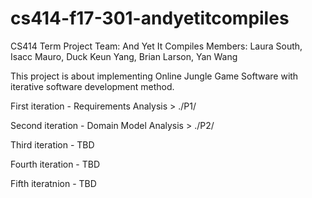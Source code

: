 # cs414-f17-301-andyetitcompiles
CS414 Term Project
Team: And Yet It Compiles
Members: Laura South, Isacc Mauro, Duck Keun Yang, Brian Larson, Yan Wang

This project is about implementing Online Jungle Game Software with iterative software development method.

First iteration - Requirements Analysis > ./P1/

Second iteration - Domain Model Analysis > ./P2/

Third iteration - TBD

Fourth iteration - TBD

Fifth iteratnion - TBD
